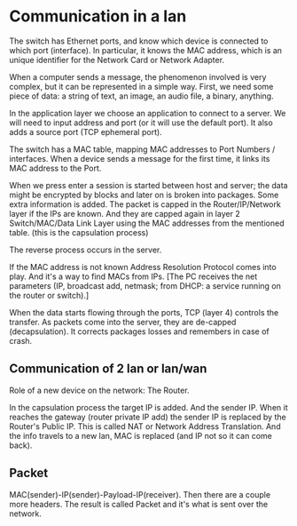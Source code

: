 # Communication in a lan

The switch has Ethernet ports, and know which device is connected to which port (interface). In particular, it knows the MAC address, which is an unique identifier for the Network Card or Network Adapter.

When a computer sends a message, the phenomenon involved is very complex, but it can be represented in a simple way. First, we need some piece of data: a string of text, an image, an audio file, a binary, anything.

In the application layer we choose an application to connect to a server. We will need to input address and port (or it will use the default port). It also adds a source port (TCP ephemeral port). 

The switch has a MAC table, mapping MAC addresses to Port Numbers / interfaces. When a device sends a message for the first time, it links its MAC address to the Port. 

When we press enter a session is started between host and server; the data might be encrypted by blocks and later on is broken into packages. Some extra information is added. The packet is capped in the Router/IP/Network layer if the IPs are known. And they are capped again in layer 2 Switch/MAC/Data Link Layer using the MAC addresses from the mentioned table. (this is the capsulation process) 

The reverse process occurs in the server.

If the MAC address is not known Address Resolution Protocol comes into play. And it's a way to find MACs from IPs. [The PC receives the net parameters (IP, broadcast add, netmask; from DHCP: a service running on the router or switch).]

When the data starts flowing through the ports, TCP (layer 4) controls the transfer. As packets come into the server, they are de-capped (decapsulation). It corrects packages losses and remembers in case of crash.

## Communication of 2 lan or lan/wan
Role of a new device on the network: The Router.

In the capsulation process the target IP is added. And the sender IP. When it reaches the gateway (router private IP add) the sender IP is replaced by the Router's Public IP. This is called NAT or Network Address Translation. And the info travels to a new lan, MAC is replaced (and IP not so it can come back).

## Packet
 MAC(sender)-IP(sender)-Payload-IP(receiver). Then there are a couple more headers. The result is called Packet and it's what is sent over the network. 
